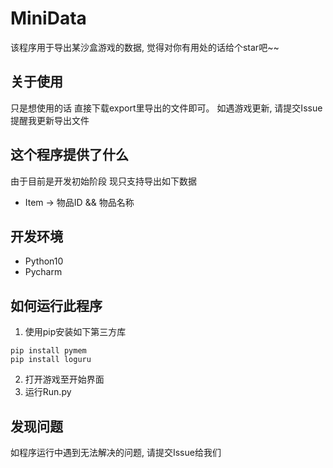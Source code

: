 # MiniData
该程序用于导出某沙盒游戏的数据, 觉得对你有用处的话给个star吧~~

## 关于使用
只是想使用的话 直接下载export里导出的文件即可。
如遇游戏更新, 请提交Issue提醒我更新导出文件

## 这个程序提供了什么
由于目前是开发初始阶段 现只支持导出如下数据
+ Item  ->  物品ID && 物品名称

## 开发环境
+ Python10
+ Pycharm

## 如何运行此程序
1. 使用pip安装如下第三方库
```
pip install pymem
pip install loguru
```
2. 打开游戏至开始界面
3. 运行Run.py

## 发现问题
如程序运行中遇到无法解决的问题, 请提交Issue给我们
